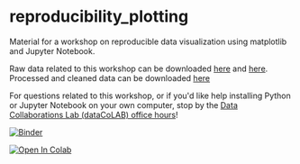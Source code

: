 # reproducibility_plotting
Material for a workshop on reproducible data visualization using matplotlib and Jupyter Notebook.

Raw data related to this workshop can be downloaded [here](https://raw.githubusercontent.com/Reproducible-Science-Curriculum/data-exploration-RR-Jupyter/gh-pages/data/gapminderDataFiveYear_superDirty.txt) and [here](https://raw.githubusercontent.com/Reproducible-Science-Curriculum/data-exploration-RR-Jupyter/gh-pages/data/PRB_data.txt). Processed and cleaned data can be downloaded [here](https://cmu.app.box.com/s/5bnbimykd0izklxh1xlca7zwzxmgpeiv)

For questions related to this workshop, or if you'd like help installing Python or Jupyter Notebook on your own computer, stop by the [Data Collaborations Lab (dataCoLAB) office hours](https://cmu-lib.github.io/data-colab/consulting.html)!

[![Binder](https://mybinder.org/badge_logo.svg)](https://mybinder.org/v2/gh/huajinw/reproducibility_plotting.git/master)

[![Open In Colab](https://colab.research.google.com/assets/colab-badge.svg)](https://colab.research.google.com/github/huajinw/reproducibility_plotting)

